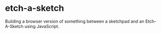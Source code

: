 # etch-a-sketch
Building a browser version of something between a sketchpad and an Etch-A-Sketch using JavaScript.
